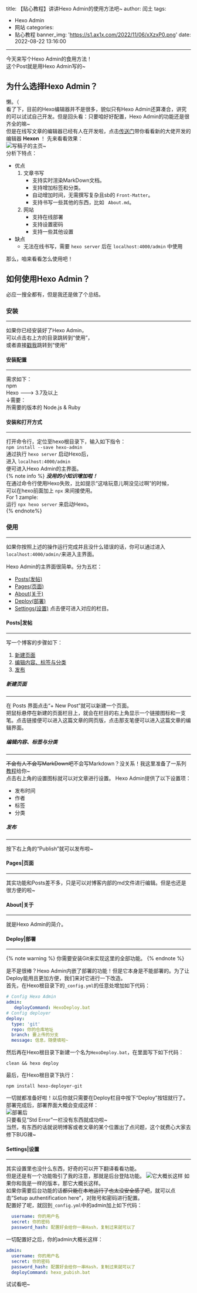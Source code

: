 title: 【贴心教程】讲讲Hexo Admin的使用方法吧~
author: 闰土
tags:
  - Hexo Admin
  - 网站
categories:
  - 贴心教程
banner_img: 'https://s1.ax1x.com/2022/11/06/xXzxP0.png'
date: 2022-08-22 13:16:00
---
今天来写个Hexo Admin的食用方法！    
这个Post就是用Hexo Admin写的~    
<!-- more -->   
## 为什么选择Hexo Admin？
懒。（    
看了下，目前的Hexo编辑器并不是很多，貌似只有Hexo Admin还算凑合，讲究的可以试试自己开发。但是回头看：只要咱好好配置，Hexo Admin的功能还是很齐全的嘛~    
但是在线写文章的编辑器已经有人在开发啦，点击[传送门](https://www.bilibili.com/video/BV1f3411C7dy/)带你看看新的大佬开发的编辑器 **Hexon** ！
先来看看效果：     
![写稿子的主页~](https://s1.ax1x.com/2022/11/06/xXzj5q.png)   
分析下特点：
* 优点
  1. 文章书写
      - 支持实时渲染MarkDown文档。
      - 支持增加标签和分类。
      - 自动增加时间，无需撰写复杂且sb的 `Front-Matter`。
      - 支持书写一些其他的东西，比如 ` About.md`。
  2. 网站
     - 支持在线部署
     - 支持设置密码
     - 支持一些其他设置
* 缺点
  - 无法在线书写，需要 `hexo server` 后在 `localhost:4000/admin` 中使用

那么，咱来看看怎么使用吧！
## **如何使用Hexo Admin？**
必应一搜全都有，但是我还是做了个总结。   

### **安装**
---
如果你已经安装好了Hexo Admin，    
可以点击右上方的目录跳转到“使用”，    
或者直接[戳我](#使用)跳转到“使用”   

#### **安装配置**
---
需求如下：    
npm    
Hexo   ---> 3.7及以上    
↓需要：    
所需要的版本的 Node.js & Ruby  

#### **安装和打开方式**
---
打开命令行，定位至hexo根目录下，输入如下指令：    
`npm install --save hexo-admin`    
通过执行 `hexo server` 启动Hexo后，    
进入 `localhost:4000/admin`     
便可进入Hexo Admin的主界面。    
{% note info %}
_**没用的小知识增加啦！**_    
在通过命令行使用Hexo失败，比如提示“这啥玩意儿啊没见过啊”的时候，    
可以在hexo前面加上 `npx` 来间接使用。    
For 1 zample:    
运行 `npx hexo server` 来启动Hexo。    
{% endnote%}

### **使用**
---
如果你按照上述的操作运行完成并且没什么错误的话，你可以通过进入`localhost:4000/admin/`来进入主界面。    

Hexo Admin的主界面很简单。分为五栏：    
- [Posts(发帖)](#Posts-发帖)
- [Pages(页面)](#Pages-页面)
- [About(关于)](#About-关于)
- [Deploy(部署)](#Deploy-部署)
- [Settings(设置)](#Settiings-设置)
点击便可进入对应的栏目。  

#### Posts|发帖
---
写一个博客的步骤如下：    
1. [新建页面](#新建页面)
2. [编辑内容、标签与分类](#编辑内容、标签与分类)
3. [发布](#发布)

##### 新建页面
---
在 Posts 界面点击“+ New Post”就可以新建一个页面。    
把鼠标悬停在新建的页面栏目上，就会在栏目的右上角显示一个链接图标和一支笔。点击链接便可以进入这篇文章的网页版，点击那支笔便可以进入这篇文章的编辑界面。

##### 编辑内容、标签与分类
---
~~不会有人不会写MarkDown吧~~不会写Markdown？没关系！我这里准备了一系列[教程](https://tbdriver.github.io/2022/MarkDown撰写指东南西北/)给你~    
点击右上角的设置图标就可以对文章进行设置。
Hexo Admin提供了以下设置项：
- 发布时间
- 作者
- 标签
- 分类

##### 发布
---
按下右上角的“Publish”就可以发布啦~

#### Pages|页面
---
其实功能和Posts差不多，只是可以对博客内部的md文件进行编辑。但是也还是很方便的啦~    

#### About|关于
---
就是Hexo Admin的简介。  

#### Deploy|部署
---

{% note warning %}
你需要安装Git来实现这里的全部功能。
{% endnote %}

是不是很棒？Hexo Admin内嵌了部署的功能！但是它本身是不能部署的。为了让Deploy能用且更加方便，我们来对它进行一下改造。    
首先，在Hexo根目录下的`_config.yml`的任意处增加如下代码：    
```yaml
# Config Hexo Admin
admin: 
   deployCommand: HexoDeploy.bat
# Config deployer
deploy:
  type: 'git'
  repo: 你的仓库地址
  branch: 要上传的分支
  message: 信息，随便填啦~
```
然后再在Hexo根目录下新建一个名为`HexoDeploy.bat`，在里面写下如下代码：    
```
clean && hexo deploy
```
最后，在Hexo根目录下执行：    
```
npm install hexo-deployer-git
```
一切就都准备好啦！以后你就只需要在Deploy栏目中按下“Deploy”按钮就行了。   
部署完成后，部署界面大概会变成这样：    
![部署后](https://s1.ax1x.com/2022/11/06/xjSgzT.png)    
只要看见“Std Error”一栏没有东西就成功啦~    
当然，有东西的话就说明博客或者文章的某个位置出了点问题，这个就费心大家去修下BUG辣~    

#### Settings|设置
---
其实设置里也没什么东西，好奇的可以开下翻译看看功能。    
但是还是有一个功能吸引了我的注意，那就是后台登陆功能。
![它大概长这样](https://s1.ax1x.com/2022/11/06/xjSwLQ.png)
如果你和我是一样的版本，那它大概长这样。    
如果你需要后台功能的话~~都只能在本地运行了也太没安全感了吧~~，就可以点击“Setup authentification here”，对账号和密码进行配置。    
配置好了呢，就回到`_config.yml`中的admin加上如下代码：    
```yaml
  username: 你的用户名
  secret: 你的密码
  password_hash: 配置好会给你一串Hash，复制过来就可以了
```
一切配置好之后，你的admin大概长这样：    
```yaml
admin:
  username: 你的用户名
  secret: 你的密码
  password_hash: 配置好会给你一串Hash，复制过来就可以了
  deployCommand: hexo_pubish.bat
```
试试看吧~